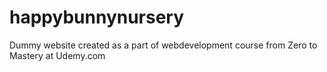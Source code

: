 # happybunnynursery
Dummy website created as a part of webdevelopment course from Zero to Mastery at Udemy.com
